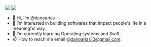 <a href="https://www.linkedin.com/in/dario-arias-16b92a139/"><img src="https://img.shields.io/badge/LinkedIn-0077B5?style=for-the-badge&logo=linkedin&logoColor=white" /></a>
<a href="https://twitter.com/Dario35731020"><img src="https://img.shields.io/badge/Twitter-1DA1F2?style=for-the-badge&logo=twitter&logoColor=white" /></a>

- 👋 Hi, I’m @darioarias
- 👀 I’m interested in building softwares that impact people's life in a meaningful way.
- 🌱 I’m currently learning Operating systems and Swift.
- 📫 How to reach me email @darioarias12@gmail.com.

<!---
darioarias/darioarias is a ✨ special ✨ repository because its `README.md` (this file) appears on your GitHub profile.
You can click the Preview link to take a look at your changes.
--->
